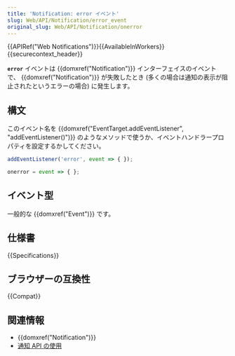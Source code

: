 ```yaml
---
title: 'Notification: error イベント'
slug: Web/API/Notification/error_event
original_slug: Web/API/Notification/onerror
---
```

{{APIRef("Web Notifications")}}{{AvailableInWorkers}}{{securecontext_header}}

**`error`** イベントは {{domxref("Notification")}} インターフェイスのイベントで、 {{domxref("Notification")}} が失敗したとき (多くの場合は通知の表示が阻止されたというエラーの場合) に発生します。

## 構文

このイベント名を {{domxref("EventTarget.addEventListener", "addEventListener()")}} のようなメソッドで使うか、イベントハンドラープロパティを設定するかしてください。

```js
addEventListener('error', event => { });

onerror = event => { };
```

## イベント型

一般的な {{domxref("Event")}} です。

## 仕様書

{{Specifications}}

## ブラウザーの互換性

{{Compat}}

## 関連情報

- {{domxref("Notification")}}
- [通知 API の使用](/ja/docs/Web/API/Notifications_API/Using_the_Notifications_API)
